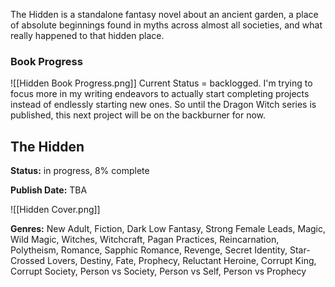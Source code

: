 The Hidden is a standalone fantasy novel about an ancient garden, a place of absolute beginnings found in myths across almost all societies, and what really happened to that hidden place.
### Book Progress

![[Hidden Book Progress.png]]
Current Status = backlogged. I'm trying to focus more in my writing endeavors to actually start completing projects instead of endlessly starting new ones. So until the Dragon Witch series is published, this next project will be on the backburner for now.

## The Hidden
**Status:** in progress, 8% complete

**Publish Date:** TBA

![[Hidden Cover.png]]

**Genres:** New Adult, Fiction, Dark Low Fantasy, Strong Female Leads, Magic, Wild Magic, Witches, Witchcraft, Pagan Practices, Reincarnation, Polytheism, Romance, Sapphic Romance, Revenge, Secret Identity, Star-Crossed Lovers, Destiny, Fate, Prophecy, Reluctant Heroine, Corrupt King, Corrupt Society, Person vs Society, Person vs Self, Person vs Prophecy